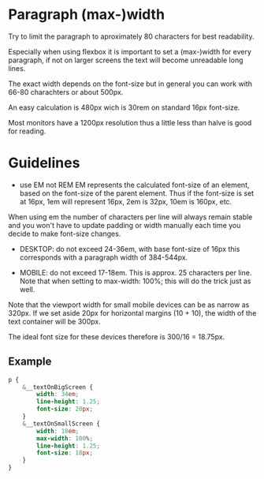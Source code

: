 # Paragraph (max-)width
Try to limit the paragraph to aproximately 80 characters for best readability.

Especially when using flexbox it is important to set a (max-)width for every paragraph, if not on larger screens the text will become unreadable long lines.

The exact width depends on the font-size but in general you can work with 66-80 charachters or about 500px. 

An easy calculation is 480px wich is 30rem on standard 16px font-size. 

Most monitors have a 1200px resolution thus a little less than halve is good for reading. 

# Guidelines 
- use EM not REM
EM represents the calculated font-size of an element, based on the font-size of the parent element. Thus if the font-size is set at 16px, 1em will represent 16px, 2em is 32px, 10em is 160px, etc. 

When using em the number of characters per line will always remain stable and you won't have to update padding or width manually each time you decide to make font-size changes. 

- DESKTOP: do not exceed 24-36em, with base font-size of 16px this corresponds with a paragraph width of 384-544px.

- MOBILE: do not exceed 17-18em. This is approx. 25 characters per line. Note that when setting to max-width: 100%; this will do the trick just as well.

Note that the viewport width for small mobile devices can be as narrow as 320px. If we set aside 20px for horizontal margins (10 + 10), the width of the text container will be 300px. 

The ideal font size for these devices therefore is 300/16 = 18.75px.

## Example
```SCSS 
p {
    &__textOnBigScreen {
 		width: 34em;
    	line-height: 1.25;
    	font-size: 20px;
    }
 	&__textOnSmallScreen {
    	width: 18em;
    	max-width: 100%;
		line-height: 1.25;
    	font-size: 18px;
    }
} 	
```